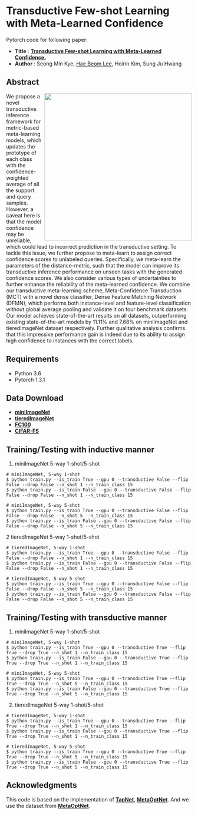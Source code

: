 # Transductive Few-shot Learning with Meta-Learned Confidence
Pytorch code for following paper:
* **Title** : [**Transductive Few-shot Learning with Meta-Learned Confidence.**](https://arxiv.org/abs/2002.12017)
* **Author** : Seong Min Kye, [Hae Beom Lee](https://github.com/haebeom-lee), Hoirin Kim, Sung Ju Hwang

## Abstract
<img align="right" width="400" src="https://github.com/seongmin-kye/MCT_DFMN/blob/master/concept.PNG">
We propose a novel transductive inference framework for metric-based meta-learning models, which updates the prototype of each class with the confidence-weighted average of all the support and query samples. However, a caveat here is that the model confidence may be unreliable, which could lead to incorrect prediction in the transductive setting. To tackle this issue, we further propose to meta-learn to assign correct confidence scores to unlabeled queries. Specifically, we meta-learn the parameters of the distance-metric, such that the model can improve its transductive inference performance on unseen tasks with the generated confidence scores. We also consider various types of uncertainties to further enhance the reliability of the meta-learned confidence. We combine our transductive meta-learning scheme, Meta-Confidence Transduction (MCT) with a novel dense classifier, Dense Feature Matching Network (DFMN), which performs both instance-level and feature-level classification without global average pooling and validate it on four benchmark datasets. Our model achieves state-of-the-art results on all datasets, outperforming existing state-of-the-art models by 11.11% and 7.68% on miniImageNet and tieredImageNet dataset respectively. Further qualitative analysis confirms that this impressive performance gain is indeed due to its ability to assign high confidence to instances with the correct labels.

## Requirements
* Python 3.6
* Pytorch 1.3.1

## Data Download
* [**miniImageNet**](https://drive.google.com/file/d/1fJAK5WZTjerW7EWHHQAR9pRJVNg1T1Y7/view?usp=sharing) 
* [**tieredImageNet**](https://drive.google.com/open?id=1nVGCTd9ttULRXFezh4xILQ9lUkg0WZCG)
* [**FC100**](https://drive.google.com/file/d/1_ZsLyqI487NRDQhwvI7rg86FK3YAZvz1/view?usp=sharing)
* [**CIFAR-FS**](https://drive.google.com/file/d/1GjGMI0q3bgcpcB_CjI40fX54WgLPuTpS/view?usp=sharing)

## Training/Testing with inductive manner
1. miniImageNet 5-way 1-shot/5-shot
```
# miniImageNet, 5-way 1-shot
$ python train.py --is_train True --gpu 0 --transductive False --flip False --drop False --n_shot 1 --n_train_class 15
$ python train.py --is_train False --gpu 0 --transductive False --flip False --drop False --n_shot 1 --n_train_class 15

# miniImageNet, 5-way 5-shot
$ python train.py --is_train True --gpu 0 --transductive False --flip False --drop False --n_shot 5 --n_train_class 15
$ python train.py --is_train False --gpu 0 --transductive False --flip False --drop False --n_shot 5 --n_train_class 15
```
2 tieredImageNet 5-way 1-shot/5-shot
```
# tieredImageNet, 5-way 1-shot
$ python train.py --is_train True --gpu 0 --transductive False --flip False --drop False --n_shot 1 --n_train_class 15
$ python train.py --is_train False --gpu 0 --transductive False --flip False --drop False --n_shot 1 --n_train_class 15

# tieredImageNet, 5-way 5-shot
$ python train.py --is_train True --gpu 0 --transductive False --flip False --drop False --n_shot 5 --n_train_class 15
$ python train.py --is_train False --gpu 0 --transductive False --flip False --drop False --n_shot 5 --n_train_class 15
```
## Training/Testing with transductive manner
1. miniImageNet 5-way 1-shot/5-shot
```
# miniImageNet, 5-way 1-shot
$ python train.py --is_train True --gpu 0 --transductive True --flip True --drop True --n_shot 1 --n_train_class 15
$ python train.py --is_train False --gpu 0 --transductive True --flip True --drop True --n_shot 1 --n_train_class 15

# miniImageNet, 5-way 5-shot
$ python train.py --is_train True --gpu 0 --transductive True --flip True --drop True --n_shot 5 --n_train_class 15
$ python train.py --is_train False --gpu 0 --transductive True --flip True --drop True --n_shot 5 --n_train_class 15
```
2. tieredImageNet 5-way 1-shot/5-shot
```
# tieredImageNet, 5-way 1-shot
$ python train.py --is_train True --gpu 0 --transductive True --flip True --drop True --n_shot 1 --n_train_class 15
$ python train.py --is_train False --gpu 0 --transductive True --flip True --drop True --n_shot 1 --n_train_class 15

# tieredImageNet, 5-way 5-shot
$ python train.py --is_train True --gpu 0 --transductive True --flip True --drop True --n_shot 5 --n_train_class 15
$ python train.py --is_train False --gpu 0 --transductive True --flip True --drop True --n_shot 5 --n_train_class 15
```

## Acknowledgments

This code is based on the implementation of [**TapNet**](https://github.com/istarjun/TapNet), [**MetaOptNet**](https://github.com/kjunelee/MetaOptNet). And we use the dataset from [**MetaOptNet**](https://github.com/kjunelee/MetaOptNet).



